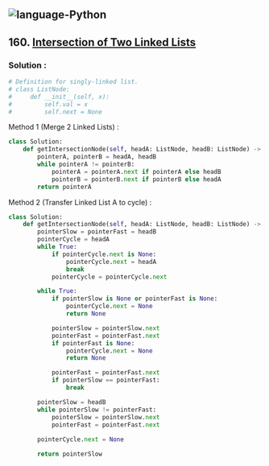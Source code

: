 ![language-Python](https://img.shields.io/badge/%20-Python-ffd43b?style=for-the-badge&logo=PYTHON)
---

## 160. [Intersection of Two Linked Lists](https://leetcode.com/problems/intersection-of-two-linked-lists)

### Solution :

```python
# Definition for singly-linked list.
# class ListNode:
#     def __init__(self, x):
#         self.val = x
#         self.next = None
```

Method 1 (Merge 2 Linked Lists) :
```python
class Solution:
    def getIntersectionNode(self, headA: ListNode, headB: ListNode) -> Optional[ListNode]:
        pointerA, pointerB = headA, headB
        while pointerA != pointerB:
            pointerA = pointerA.next if pointerA else headB
            pointerB = pointerB.next if pointerB else headA
        return pointerA
```

Method 2 (Transfer Linked List A to cycle) :
```python
class Solution:
    def getIntersectionNode(self, headA: ListNode, headB: ListNode) -> Optional[ListNode]:
        pointerSlow = pointerFast = headB
        pointerCycle = headA
        while True:
            if pointerCycle.next is None:
                pointerCycle.next = headA
                break
            pointerCycle = pointerCycle.next

        while True:
            if pointerSlow is None or pointerFast is None:
                pointerCycle.next = None
                return None

            pointerSlow = pointerSlow.next
            pointerFast = pointerFast.next
            if pointerFast is None:
                pointerCycle.next = None
                return None

            pointerFast = pointerFast.next
            if pointerSlow == pointerFast:
                break

        pointerSlow = headB
        while pointerSlow != pointerFast:
            pointerSlow = pointerSlow.next
            pointerFast = pointerFast.next
        
        pointerCycle.next = None

        return pointerSlow
```
